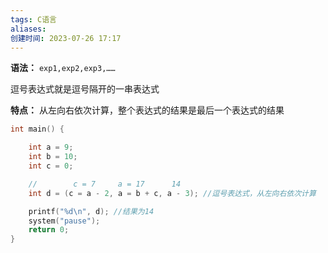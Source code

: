 ```yaml
---
tags: C语言
aliases: 
创建时间: 2023-07-26 17:17
---
```


**语法：** `exp1,exp2,exp3,……`

逗号表达式就是逗号隔开的一串表达式

**特点：** 从左向右依次计算，整个表达式的结果是最后一个表达式的结果

```c
int main() {

	int a = 9;
	int b = 10;
	int c = 0;

	//        c = 7     a = 17      14
	int d = (c = a - 2, a = b + c, a - 3); //逗号表达式，从左向右依次计算

	printf("%d\n", d); //结果为14
	system("pause");
	return 0;
}
```